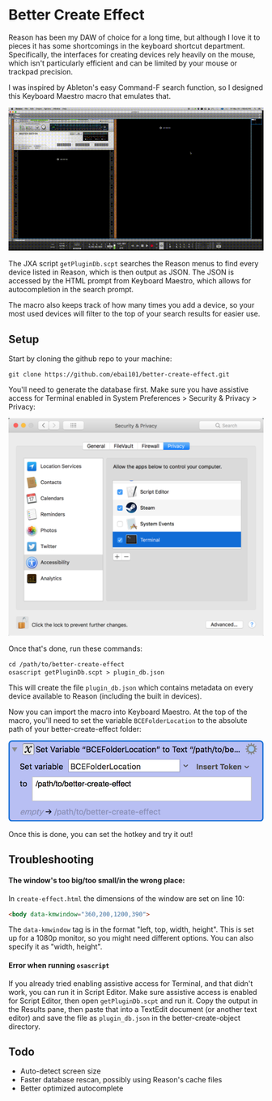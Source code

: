 # Better Create Effect

Reason has been my DAW of choice for a long time, but although I love it to pieces it has some shortcomings in the keyboard shortcut department. Specifically, the interfaces for creating devices rely heavily on the mouse, which isn't particularly efficient and can be limited by your mouse or trackpad precision.

I was inspired by Ableton's easy Command-F search function, so I designed this Keyboard Maestro macro that emulates that.

![bce-demo](https://github.com/ebai101/better-create-effect/raw/master/resources/bce-demo.gif)

The JXA script `getPluginDb.scpt` searches the Reason menus to find every device listed in Reason, which is then output as JSON. The JSON is accessed by the HTML prompt from Keyboard Maestro, which allows for autocompletion in the search prompt.

The macro also keeps track of how many times you add a device, so your most used devices will filter to the top of your search results for easier use.

## Setup

Start by cloning the github repo to your machine:

```shell
git clone https://github.com/ebai101/better-create-effect.git
```

You'll need to generate the database first. Make sure you have assistive access for Terminal enabled in System Preferences > Security & Privacy > Privacy:

<img src="https://github.com/ebai101/better-create-effect/raw/master/resources/systemprefs.png" alt="systemprefs" style="zoom:50%;" />

Once that's done, run these commands:

```shell
cd /path/to/better-create-effect
osascript getPluginDb.scpt > plugin_db.json
```

This will create the file `plugin_db.json` which contains metadata on every device available to Reason (including the built in devices).

Now you can import the macro into Keyboard Maestro. At the top of the macro, you'll need to set the variable `BCEFolderLocation` to the absolute path of your better-create-effect folder:

![bcelocation](https://github.com/ebai101/better-create-effect/raw/master/resources/bcelocation.png)

Once this is done, you can set the hotkey and try it out!

## Troubleshooting

#### The window's too big/too small/in the wrong place:

In `create-effect.html` the dimensions of the window are set on line 10:

```html
<body data-kmwindow="360,200,1200,390">
```

The `data-kmwindow` tag is in the format "left, top, width, height". This is set up for a 1080p monitor, so you might need different options. You can also specify it as "width, height".

#### Error when running `osascript`

If you already tried enabling assistive access for Terminal, and that didn't work, you can run it in Script Editor. Make sure assistive access is enabled for Script Editor, then open `getPluginDb.scpt` and run it. Copy the output in the Results pane, then paste that into a TextEdit document (or another text editor) and save the file as `plugin_db.json` in the better-create-object directory.

## Todo

- Auto-detect screen size
- Faster database rescan, possibly using Reason's cache files
- Better optimized autocomplete